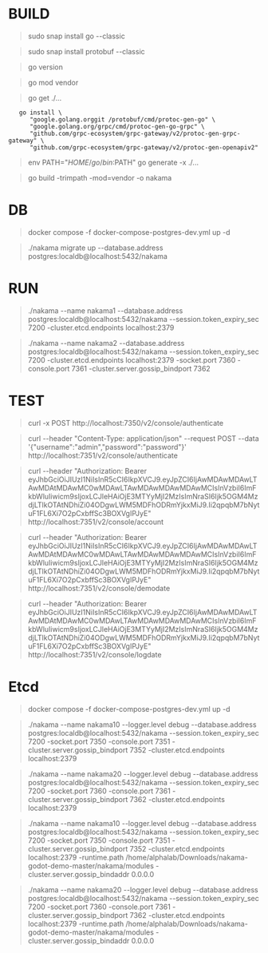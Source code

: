 # BUILD

> sudo snap install go --classic

> sudo snap install protobuf --classic

> go version

> go mod vendor

> go get ./...

```shell
   go install \
      "google.golang.orggit /protobuf/cmd/protoc-gen-go" \
      "google.golang.org/grpc/cmd/protoc-gen-go-grpc" \
      "github.com/grpc-ecosystem/grpc-gateway/v2/protoc-gen-grpc-gateway" \
      "github.com/grpc-ecosystem/grpc-gateway/v2/protoc-gen-openapiv2"
```

> env PATH="$HOME/go/bin:$PATH" go generate -x ./...

> go build -trimpath -mod=vendor -o nakama

# DB

> docker compose -f docker-compose-postgres-dev.yml up -d

> ./nakama migrate up --database.address postgres:localdb@localhost:5432/nakama

# RUN

> ./nakama --name nakama1 --database.address postgres:localdb@localhost:5432/nakama --session.token_expiry_sec 7200 -cluster.etcd.endpoints localhost:2379

> ./nakama --name nakama2 --database.address postgres:localdb@localhost:5432/nakama --session.token_expiry_sec 7200 -cluster.etcd.endpoints localhost:2379 -socket.port 7360 -console.port 7361 -cluster.server.gossip_bindport 7362 

<!-- ./nakama --name nakama2 --database.address postgres:localdb@localhost:5432/nakama --logger.level DEBUG --session.token_expiry_sec 7200 -cluster.etcd.endpoints localhost:2379 -socket.port 7360 -console.port 7361 -cluster.server.gossip_bindport 7362 -logger.level debug  -->

# TEST

> curl -x POST http://localhost:7350/v2/console/authenticate 

> curl --header "Content-Type: application/json" --request POST --data '{"username":"admin","password":"password"}' http://localhost:7351/v2/console/authenticate

> curl --header "Authorization: Bearer eyJhbGciOiJIUzI1NiIsInR5cCI6IkpXVCJ9.eyJpZCI6IjAwMDAwMDAwLTAwMDAtMDAwMC0wMDAwLTAwMDAwMDAwMDAwMCIsInVzbiI6ImFkbWluIiwicm9sIjoxLCJleHAiOjE3MTYyMjI2MzIsImNraSI6Ijk5OGM4MzdjLTlkOTAtNDhiZi04ODgwLWM5MDFhODRmYjkxMiJ9.Ii2qpqbM7bNytuF1FL6Xi7O2pCxbffSc3BOXVgIPJyE" http://localhost:7351/v2/console/account

> curl --header "Authorization: Bearer eyJhbGciOiJIUzI1NiIsInR5cCI6IkpXVCJ9.eyJpZCI6IjAwMDAwMDAwLTAwMDAtMDAwMC0wMDAwLTAwMDAwMDAwMDAwMCIsInVzbiI6ImFkbWluIiwicm9sIjoxLCJleHAiOjE3MTYyMjI2MzIsImNraSI6Ijk5OGM4MzdjLTlkOTAtNDhiZi04ODgwLWM5MDFhODRmYjkxMiJ9.Ii2qpqbM7bNytuF1FL6Xi7O2pCxbffSc3BOXVgIPJyE" http://localhost:7351/v2/console/demodate

> curl --header "Authorization: Bearer eyJhbGciOiJIUzI1NiIsInR5cCI6IkpXVCJ9.eyJpZCI6IjAwMDAwMDAwLTAwMDAtMDAwMC0wMDAwLTAwMDAwMDAwMDAwMCIsInVzbiI6ImFkbWluIiwicm9sIjoxLCJleHAiOjE3MTYyMjI2MzIsImNraSI6Ijk5OGM4MzdjLTlkOTAtNDhiZi04ODgwLWM5MDFhODRmYjkxMiJ9.Ii2qpqbM7bNytuF1FL6Xi7O2pCxbffSc3BOXVgIPJyE" http://localhost:7351/v2/console/logdate

# Etcd

> docker compose -f docker-compose-postgres-dev.yml up -d

> ./nakama --name nakama10 --logger.level debug --database.address postgres:localdb@localhost:5432/nakama --session.token_expiry_sec 7200 -socket.port 7350  -console.port 7351 -cluster.server.gossip_bindport 7352 -cluster.etcd.endpoints localhost:2379

> ./nakama --name nakama20 --logger.level debug --database.address postgres:localdb@localhost:5432/nakama --session.token_expiry_sec 7200 -socket.port 7360  -console.port 7361 -cluster.server.gossip_bindport 7362 -cluster.etcd.endpoints localhost:2379

> ./nakama --name nakama10 --logger.level debug --database.address postgres:localdb@localhost:5432/nakama --session.token_expiry_sec 7200 -socket.port 7350  -console.port 7351 -cluster.server.gossip_bindport 7352 -cluster.etcd.endpoints localhost:2379 -runtime.path /home/alphalab/Downloads/nakama-godot-demo-master/nakama/modules -cluster.server.gossip_bindaddr 0.0.0.0

> ./nakama --name nakama20 --logger.level debug --database.address postgres:localdb@localhost:5432/nakama --session.token_expiry_sec 7200 -socket.port 7360  -console.port 7361 -cluster.server.gossip_bindport 7362 -cluster.etcd.endpoints localhost:2379 -runtime.path /home/alphalab/Downloads/nakama-godot-demo-master/nakama/modules -cluster.server.gossip_bindaddr 0.0.0.0

